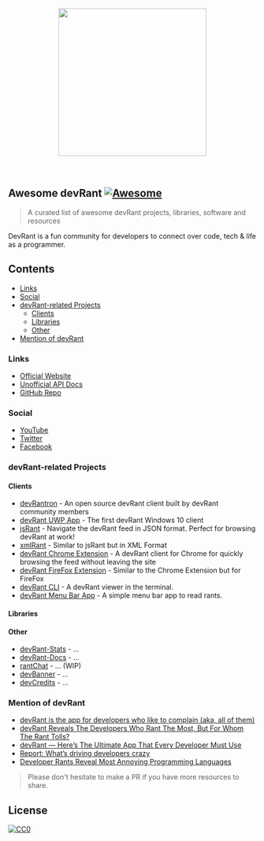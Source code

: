 <p align="center">
  <br>
    <img height="300" src="https://s7.postimg.cc/c5syloa2j/Dev_Rant_Logo.png" />
  <br>
  <br>
  <br>
</p>


## Awesome devRant [![Awesome](https://cdn.rawgit.com/sindresorhus/awesome/d7305f38d29fed78fa85652e3a63e154dd8e8829/media/badge.svg)](https://github.com/sindresorhus/awesome)

> A curated list of awesome devRant projects, libraries, software and resources

DevRant is a fun community for developers to connect over code, tech & life as a programmer.

## Contents

- [Links](#links)
- [Social](#social)
- [devRant-related Projects](#devrant-related-projects)
  - [Clients](#clients)
  - [Libraries](#libraries)
  - [Other](#other)
- [Mention of devRant](#mention-of-devrant)

### Links

- [Official Website](https://devrant.com)
- [Unofficial API Docs](https://devrant-docs.github.com)
- [GitHub Repo](https://github.com/devRant/devRant)

### Social

- [YouTube](https://www.youtube.com/channel/UCyJ69RzSnzXayyp-UOoZytg)
- [Twitter](https://twitter.com/devRantApp)
- [Facebook](http://www.facebook.com/devrantapp/)

### devRant-related Projects

#### Clients
- [devRantron](https://devrantron.firebaseapp.com/) - An open source devRant client built by devRant community members
- [devRant UWP App](https://www.microsoft.com/store/apps/9nblggh43lxr) - The first devRant Windows 10 client
- [jsRant](http://www.jsrant.com/) - Navigate the devRant feed in JSON format. Perfect for browsing devRant at work!
- [xmlRant](http://www.xmlrant.com/) - Similar to jsRant but in XML Format
- [devRant Chrome Extension](https://chrome.google.com/webstore/detail/un-official-devrant-chrom/nhilbnepbfofblijmiiihfkdgmnnblie) - A devRant client for Chrome for quickly browsing the feed without leaving the site
- [devRant FireFox Extension](https://addons.mozilla.org/en-US/firefox/addon/devrant-unofficial-extension) - Similar to the Chrome Extension but for FireFox
- [devRant CLI](https://github.com/Supernerd11/terminal_devrant) - A devRant viewer in the terminal.
- [devRant Menu Bar App](https://github.com/danillouz/devrant-menu-bar-app) - A simple menu bar app to read rants.

#### Libraries

#### Other
- [devRant-Stats](https://devrant-stats.github.io) - ...
- [devRant-Docs](https://devrant-docs.github.io) - ...
- [rantChat](https://rantchat.github.io) - ... (WIP)
- [devBanner](https://devbanner.center) - ...
- [devCredits](https://devcredits.herokuapp.com/) - ...

### Mention of devRant
- [devRant is the app for developers who like to complain (aka, all of them)](http://thenextweb.com/apps/2016/05/12/devrant-developer-wah-wah-wah-app/)
- [devRant Reveals The Developers Who Rant The Most, But For Whom The Rant Tolls?](https://www.forbes.com/sites/curtissilver/2016/07/28/devrant-developers-rant/#3257b7996458)
- [devRant — Here’s The Ultimate App That Every Developer Must Use](http://fossbytes.com/devrant-app-for-developers-social-network-programmers-rant/)
- [Report: What’s driving developers crazy](https://sdtimes.com/coding/report-whats-driving-developers-crazy/)
- [Developer Rants Reveal Most Annoying Programming Languages](https://adtmag.com/articles/2016/08/08/devrant-rankings.aspx)

> Please don't hesitate to make a PR if you have more resources to share.

## License

[![CC0](http://mirrors.creativecommons.org/presskit/buttons/88x31/svg/cc-zero.svg)](https://creativecommons.org/publicdomain/zero/1.0/)
